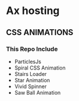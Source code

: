 # Ax hosting 

## CSS ANIMATIONS

### This Repo Include 

- ParticlesJs 
- Spiral CSS Animation
- Stairs Loader 
- Star Animation
- Vivid Spinner
- Saw Ball Animation
